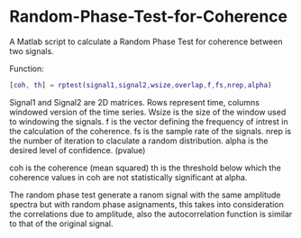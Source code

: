 # Random-Phase-Test-for-Coherence
A Matlab script to calculate a Random Phase Test for coherence between two signals.

Function:

```Matlab
[coh, th] = rptest(signal1,signal2,wsize,overlap,f,fs,nrep,alpha)
```

Signal1 and Signal2 are 2D matrices. Rows represent time, columns windowed version of the time series.
Wsize is the size of the window used to windowing the signals.
f is the vector defining the frequency of intrest in the calculation of the coherence.
fs is the sample rate of the signals.
nrep is the number of iteration to claculate a random distribution.
alpha is the desired level of confidence. (pvalue)

coh is the coherence (mean squared)
th is the threshold below which the coherence values in coh are not statistically significant at alpha.

The random phase test generate a ranom signal with the same amplitude spectra but with random phase asignaments, this takes into consideration the correlations due to amplitude, also the autocorrelation function is similar to that of the original signal.



